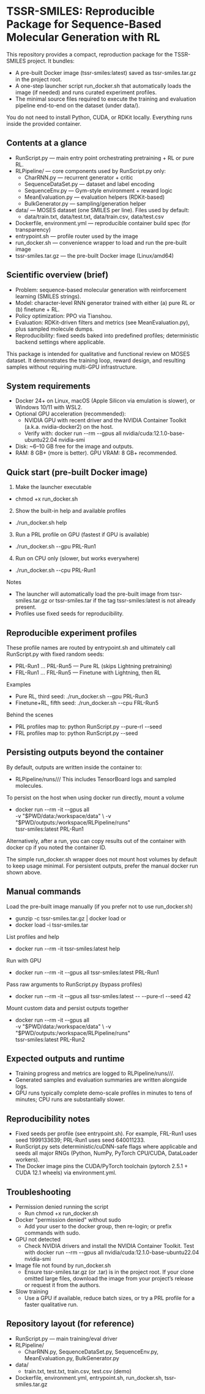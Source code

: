 # TSSR-SMILES: Reproducible Package for Sequence-Based Molecular Generation with RL

This repository provides a compact, reproduction package for the TSSR-SMILES project. It bundles:
- A pre-built Docker image (tssr-smiles:latest) saved as tssr-smiles.tar.gz in the project root.
- A one-step launcher script run_docker.sh that automatically loads the image (if needed) and runs curated experiment profiles.
- The minimal source files required to execute the training and evaluation pipeline end-to-end on the dataset (under data/).

You do not need to install Python, CUDA, or RDKit locally. Everything runs inside the provided container.


## Contents at a glance
- RunScript.py — main entry point orchestrating pretraining + RL or pure RL.
- RLPipeline/ — core components used by RunScript.py only:
  - CharRNN.py — recurrent generator + critic
  - SequenceDataSet.py — dataset and label encoding
  - SequenceEnv.py — Gym-style environment + reward logic
  - MeanEvaluation.py — evaluation helpers (RDKit-based)
  - BulkGenerator.py — sampling/generation helper
- data/ — MOSES dataset (one SMILES per line). Files used by default:
  - data/train.txt, data/test.txt, data/train.csv, data/test.csv
- Dockerfile, environment.yml — reproducible container build spec (for transparency)
- entrypoint.sh — profile router used by the image
- run_docker.sh — convenience wrapper to load and run the pre-built image
- tssr-smiles.tar.gz — the pre-built Docker image (Linux/amd64)


## Scientific overview (brief)
- Problem: sequence-based molecular generation with reinforcement learning (SMILES strings).
- Model: character-level RNN generator trained with either (a) pure RL or (b) finetune + RL.
- Policy optimization: PPO via Tianshou.
- Evaluation: RDKit-driven filters and metrics (see MeanEvaluation.py), plus sampled molecule dumps.
- Reproducibility: fixed seeds baked into predefined profiles; deterministic backend settings where applicable.

This package is intended for qualitative and functional review on MOSES dataset. It demonstrates the training loop, 
reward design, and resulting samples without requiring multi-GPU infrastructure.


## System requirements
- Docker 24+ on Linux, macOS (Apple Silicon via emulation is slower), or Windows 10/11 with WSL2.
- Optional GPU acceleration (recommended):
  - NVIDIA GPU with recent driver and the NVIDIA Container Toolkit (a.k.a. nvidia-docker2) on the host.
  - Verify with: docker run --rm --gpus all nvidia/cuda:12.1.0-base-ubuntu22.04 nvidia-smi
- Disk: ~6–10 GB free for the image and outputs.
- RAM: 8 GB+ (more is better). GPU VRAM: 8 GB+ recommended.


## Quick start (pre-built Docker image)
1) Make the launcher executable
- chmod +x run_docker.sh

2) Show the built-in help and available profiles
- ./run_docker.sh help

3) Run a PRL profile on GPU (fastest if GPU is available)
- ./run_docker.sh --gpu PRL-Run1

4) Run on CPU only (slower, but works everywhere)
- ./run_docker.sh --cpu PRL-Run1

Notes
- The launcher will automatically load the pre-built image from tssr-smiles.tar.gz or tssr-smiles.tar if the tag tssr-smiles:latest is not already present.
- Profiles use fixed seeds for reproducibility.


## Reproducible experiment profiles
These profile names are routed by entrypoint.sh and ultimately call RunScript.py with fixed random seeds:
- PRL-Run1 … PRL-Run5 — Pure RL (skips Lightning pretraining)
- FRL-Run1 … FRL-Run5 — Finetune with Lightning, then RL

Examples
- Pure RL, third seed: ./run_docker.sh --gpu PRL-Run3
- Finetune+RL, fifth seed: ./run_docker.sh --cpu FRL-Run5

Behind the scenes
- PRL profiles map to: python RunScript.py --pure-rl --seed <fixed>
- FRL profiles map to: python RunScript.py --seed <fixed>


## Persisting outputs beyond the container
By default, outputs are written inside the container to:
- RLPipeline/runs/<mode>/<timestamp>/
This includes TensorBoard logs and sampled molecules.

To persist on the host when using docker run directly, mount a volume
- docker run --rm -it --gpus all \
  -v "$PWD/data:/workspace/data" \
  -v "$PWD/outputs:/workspace/RLPipeline/runs" \
  tssr-smiles:latest PRL-Run1

Alternatively, after a run, you can copy results out of the container with docker cp if you noted the container ID.

The simple run_docker.sh wrapper does not mount host volumes by default to keep usage minimal. For persistent outputs, prefer the manual docker run shown above.


## Manual commands
Load the pre-built image manually (if you prefer not to use run_docker.sh)
- gunzip -c tssr-smiles.tar.gz | docker load
  or
- docker load -i tssr-smiles.tar

List profiles and help
- docker run --rm -it tssr-smiles:latest help

Run with GPU
- docker run --rm -it --gpus all tssr-smiles:latest PRL-Run1

Pass raw arguments to RunScript.py (bypass profiles)
- docker run --rm -it --gpus all tssr-smiles:latest -- --pure-rl --seed 42

Mount custom data and persist outputs together
- docker run --rm -it --gpus all \
  -v "$PWD/data:/workspace/data" \
  -v "$PWD/outputs:/workspace/RLPipeline/runs" \
  tssr-smiles:latest PRL-Run2


## Expected outputs and runtime
- Training progress and metrics are logged to RLPipeline/runs/<mode>/<timestamp>/.
- Generated samples and evaluation summaries are written alongside logs.
- GPU runs typically complete demo-scale profiles in minutes to tens of minutes; CPU runs are substantially slower.


## Reproducibility notes
- Fixed seeds per profile (see entrypoint.sh). For example, FRL-Run1 uses seed 1999133639; PRL-Run1 uses seed 640011233.
- RunScript.py sets deterministic/cuDNN-safe flags where applicable and seeds all major RNGs (Python, NumPy, PyTorch CPU/CUDA, DataLoader workers).
- The Docker image pins the CUDA/PyTorch toolchain (pytorch 2.5.1 + CUDA 12.1 wheels) via environment.yml.


## Troubleshooting
- Permission denied running the script
  - Run chmod +x run_docker.sh
- Docker "permission denied" without sudo
  - Add your user to the docker group, then re-login; or prefix commands with sudo.
- GPU not detected
  - Check NVIDIA drivers and install the NVIDIA Container Toolkit. Test with docker run --rm --gpus all nvidia/cuda:12.1.0-base-ubuntu22.04 nvidia-smi
- Image file not found by run_docker.sh
  - Ensure tssr-smiles.tar.gz (or .tar) is in the project root. If your clone omitted large files, download the image from your project’s release or request it from the authors.
- Slow training
  - Use a GPU if available, reduce batch sizes, or try a PRL profile for a faster qualitative run.


## Repository layout (for reference)
- RunScript.py — main training/eval driver
- RLPipeline/
  - CharRNN.py, SequenceDataSet.py, SequenceEnv.py, MeanEvaluation.py, BulkGenerator.py
- data/
  - train.txt, test.txt, train.csv, test.csv (demo)
- Dockerfile, environment.yml, entrypoint.sh, run_docker.sh, tssr-smiles.tar.gz